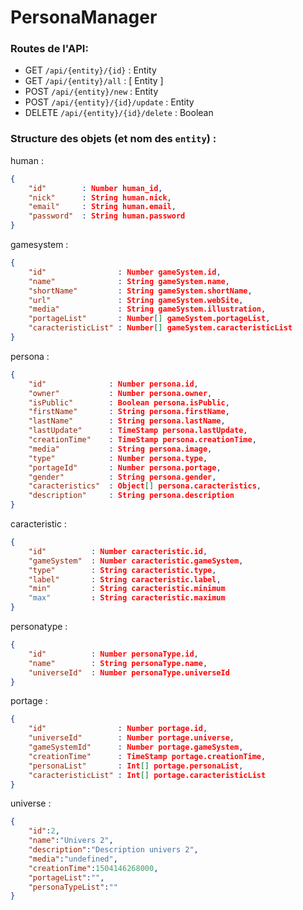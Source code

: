 # PersonaManager

### Routes de l'API:
- GET ```/api/{entity}/{id}```           : Entity
- GET ```/api/{entity}/all```            : [ Entity ]
- POST ```/api/{entity}/new```           : Entity
- POST ```/api/{entity}/{id}/update```   : Entity
- DELETE ```/api/{entity}/{id}/delete``` : Boolean

### Structure des objets (et nom des ```entity```) :
human :
```json
{
    "id"        : Number human_id,
    "nick"      : String human.nick,
    "email"     : String human.email,
    "password"  : String human.password
}
```
gamesystem :
```json
{
    "id"                : Number gameSystem.id,
    "name"              : String gameSystem.name,
    "shortName"         : String gameSystem.shortName,
    "url"               : String gameSystem.webSite,
    "media"             : String gameSystem.illustration,
    "portageList"       : Number[] gameSystem.portageList,
    "caracteristicList" : Number[] gameSystem.caracteristicList
}
```
persona :
```json
{
    "id"              : Number persona.id,
    "owner"           : Number persona.owner,
    "isPublic"        : Boolean persona.isPublic,
    "firstName"       : String persona.firstName,
    "lastName"        : String persona.lastName,
    "lastUpdate"      : TimeStamp persona.lastUpdate,
    "creationTime"    : TimeStamp persona.creationTime,
    "media"           : String persona.image,
    "type"            : Number persona.type,
    "portageId"       : Number persona.portage,
    "gender"          : String persona.gender,
    "caracteristics"  : Object[] persona.caracteristics,
    "description"     : String persona.description
}
```
caracteristic :
```json
{
    "id"          : Number caracteristic.id,
    "gameSystem"  : Number caracteristic.gameSystem,
    "type"        : String caracteristic.type,
    "label"       : String caracteristic.label,
    "min"         : String caracteristic.minimum
    "max"         : String caracteristic.maximum
}
```

personatype :
```json
{
    "id"          : Number personaType.id,
    "name"        : String personaType.name,
    "universeId"  : Number personaType.universeId
}
```

portage :
```json
{
    "id"                : Number portage.id,
    "universeId"        : Number portage.universe,
    "gameSystemId"      : Number portage.gameSystem,
    "creationTime"      : TimeStamp portage.creationTime,
    "personaList"       : Int[] portage.personaList,
    "caracteristicList" : Int[] portage.caracteristicList
}
```

universe :
```json
{
    "id":2,
    "name":"Univers 2",
    "description":"Description univers 2",
    "media":"undefined",
    "creationTime":1504146268000,
    "portageList":"",
    "personaTypeList":""
}
```